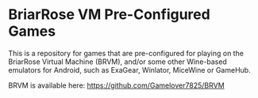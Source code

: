 # BriarRose VM Pre-Configured Games

This is a repository for games that are pre-configured for playing on the BriarRose Virtual Machine (BRVM), and/or some other Wine-based emulators for Android, such as ExaGear, Winlator, MiceWine or GameHub.

BRVM is available here: https://github.com/Gamelover7825/BRVM
